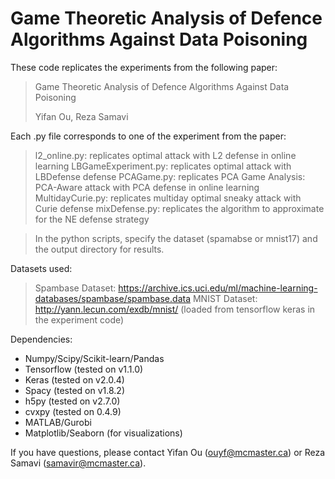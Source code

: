 # Game Theoretic Analysis of Defence Algorithms Against Data Poisoning

These code replicates the experiments from the following paper:

> Game Theoretic Analysis of Defence Algorithms Against Data Poisoning
>
> Yifan Ou, Reza Samavi

Each .py file corresponds to one of the experiment from the paper:

> l2_online.py: replicates optimal attack with L2 defense in online learning
> LBGameExperiment.py: replicates optimal attack with LBDefense defense 
> PCAGame.py: replicates PCA Game Analysis: PCA-Aware attack with PCA defense in online learning
> MultidayCurie.py: replicates multiday optimal sneaky attack with Curie defense
> mixDefense.py: replicates the algorithm to approximate for the NE defense strategy


> In the python scripts, specify the dataset (spamabse or mnist17) and the output directory for results.

Datasets used:

> Spambase Dataset: https://archive.ics.uci.edu/ml/machine-learning-databases/spambase/spambase.data
> MNIST Dataset: http://yann.lecun.com/exdb/mnist/ (loaded from tensorflow keras in the experiment code)

Dependencies:
- Numpy/Scipy/Scikit-learn/Pandas
- Tensorflow (tested on v1.1.0)
- Keras (tested on v2.0.4)
- Spacy (tested on v1.8.2)
- h5py (tested on v2.7.0)
- cvxpy (tested on 0.4.9)
- MATLAB/Gurobi
- Matplotlib/Seaborn (for visualizations)

If you have questions, please contact Yifan Ou (<ouyf@mcmaster.ca>) or Reza Samavi (<samavir@mcmaster.ca>).